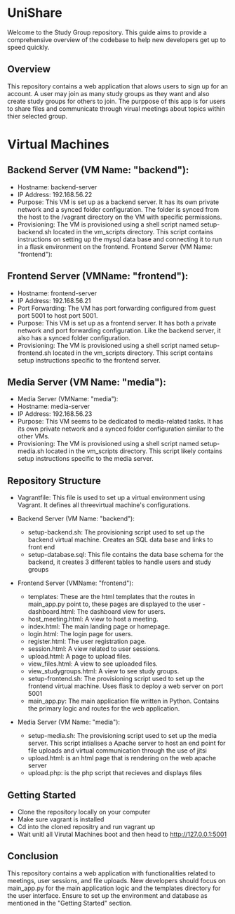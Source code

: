 # UniShare
Welcome to the Study Group repository. This guide aims to provide a comprehensive overview of the codebase to help new developers get up to speed quickly.

## Overview
This repository contains a web application that alows users to sign up for an account. A user may join as many study groups as they want and also create study groups for others to join. The purppose of this app is for users to share files and communicate through virual meetings about topics within thier selected group.

# Virtual Machines
## Backend Server (VM Name: "backend"):
- Hostname: backend-server
- IP Address: 192.168.56.22
- Purpose: This VM is set up as a backend server. It has its own private network and a synced folder configuration. The folder is synced from the host to the /vagrant directory on the VM with specific permissions.
- Provisioning: The VM is provisioned using a shell script named setup-backend.sh located in the vm_scripts directory. This script contains instructions on setting up the mysql data base and connecting it to run in a flask environment on the frontend.
Frontend Server (VM Name: "frontend"):

## Frontend Server (VMName: "frontend"):
- Hostname: frontend-server
- IP Address: 192.168.56.21
- Port Forwarding: The VM has port forwarding configured from guest port 5001 to host port 5001.
- Purpose: This VM is set up as a frontend server. It has both a private network and port forwarding configuration. Like the backend server, it also has a synced folder configuration.
- Provisioning: The VM is provisioned using a shell script named setup-frontend.sh located in the vm_scripts directory. This script contains setup instructions specific to the frontend server.

## Media Server (VM Name: "media"):
- Media Server (VMName: "media"):
- Hostname: media-server
- IP Address: 192.168.56.23
- Purpose: This VM seems to be dedicated to media-related tasks. It has its own private network and a synced folder configuration similar to the other VMs.
- Provisioning: The VM is provisioned using a shell script named setup-media.sh located in the vm_scripts directory. This script likely contains setup instructions specific to the media server.

## Repository Structure

- Vagrantfile: This file is used to set up a virtual environment using Vagrant. It defines all threevirtual machine's configurations.

- Backend Server (VM Name: "backend"):
    - setup-backend.sh: The provisioning script used to set up the backend virtual machine. Creates an SQL data base and links to front       end
    - setup-database.sql: This file contains the data base schema for the backend, it creates 3 different tables to handle users and          study groups
 - Frontend Server (VMName: "frontend"):
    - templates: These are the html templates that the routes in main_app.py point to, these pages are displayed to the user                - dashboard.html: The dashboard view for users.
    - host_meeting.html: A view to host a meeting.
    - index.html: The main landing page or homepage.
    - login.html: The login page for users.
    - register.html: The user registration page.
    - session.html: A view related to user sessions.
    - upload.html: A page to upload files.
    - view_files.html: A view to see uploaded files.
    - view_studygroups.html: A view to see study groups.
    - setup-frontend.sh: The provisioning script used to set up the frontend virtual machine. Uses flask to deploy a web server on            port 5001
    - main_app.py: The main application file written in Python. Contains the primary logic and routes for the web                             application.
  - Media Server (VM Name: "media"):
      - setup-media.sh: The provisioning script used to set up the media server. This script intialises a Apache server to host an end          point for file uploads and virtual communication through the use of jitsi
      - upload.html: is an html page that is rendering on the web apache server
      - upload.php: is the php script that recieves and displays files
   


## Getting Started

- Clone the repository locally on your computer
- Make sure vagrant is installed
- Cd into the cloned repositry and run vagrant up
- Wait unitl all Virutal Machines boot and then head to http://127.0.0.1:5001


## Conclusion
This repository contains a web application with functionalities related to meetings, user sessions, and file uploads. New developers should focus on main_app.py for the main application logic and the templates directory for the user interface. Ensure to set up the environment and database as mentioned in the "Getting Started" section.




